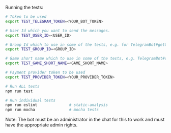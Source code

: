 Running the tests:

```bash
# Token to be used
export TEST_TELEGRAM_TOKEN=<YOUR_BOT_TOKEN>

# User Id which you want to send the messages.
export TEST_USER_ID=<USER_ID>

# Group Id which to use in some of the tests, e.g. for TelegramBot#getChat()
export TEST_GROUP_ID=<GROUP_ID>

# Game short name which to use in some of the tests, e.g. TelegramBot#sendGame()
export TEST_GAME_SHORT_NAME=<GAME_SHORT_NAME>

# Payment provider token to be used
export TEST_PROVIDER_TOKEN=<YOUR_PROVIDER_TOKEN>

# Run ALL tests
npm run test

# Run individual tests
npm run eslint              # static-analysis
npm run mocha               # mocha tests
```
Note: The bot must be an administrator in the chat for this to work and must have the appropriate admin rights.